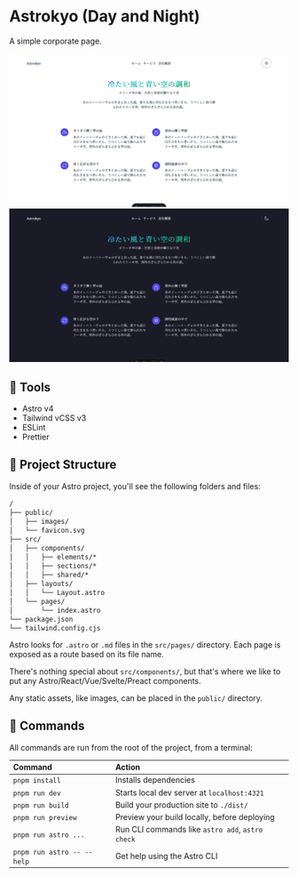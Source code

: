 # Astrokyo (Day and Night)

A simple corporate page.

![AgenceX light Theme](./screens/demoLight.png)
![AgenceX Dark Theme](./screens/demoDark.png)

## 🔧 Tools

- Astro v4
- Tailwind vCSS v3
- ESLint
- Prettier

## 🚀 Project Structure

Inside of your Astro project, you'll see the following folders and files:

```text
/
├── public/
│   ├── images/
│   └── favicon.svg
├── src/
│   ├── components/
│   │   ├── elements/*
│   │   ├── sections/*
│   │   ├── shared/*
│   ├── layouts/
│   │   └── Layout.astro
│   └── pages/
│       └── index.astro
└── package.json
└── tailwind.config.cjs
```

Astro looks for `.astro` or `.md` files in the `src/pages/` directory. Each page is exposed as a route based on its file name.

There's nothing special about `src/components/`, but that's where we like to put any Astro/React/Vue/Svelte/Preact components.

Any static assets, like images, can be placed in the `public/` directory.

## 🧞 Commands

All commands are run from the root of the project, from a terminal:

| Command                    | Action                                           |
| :------------------------- | :----------------------------------------------- |
| `pnpm install`             | Installs dependencies                            |
| `pnpm run dev`             | Starts local dev server at `localhost:4321`      |
| `pnpm run build`           | Build your production site to `./dist/`          |
| `pnpm run preview`         | Preview your build locally, before deploying     |
| `pnpm run astro ...`       | Run CLI commands like `astro add`, `astro check` |
| `pnpm run astro -- --help` | Get help using the Astro CLI                     |
